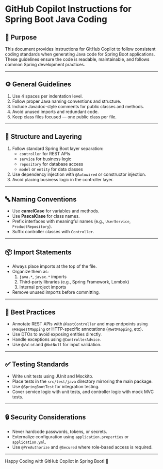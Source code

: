 # GitHub Copilot Instructions for Spring Boot Java Coding

## 🧭 Purpose
This document provides instructions for GitHub Copilot to follow consistent coding standards when generating Java code for Spring Boot applications. These guidelines ensure the code is readable, maintainable, and follows common Spring development practices.

---

## ⚙️ General Guidelines

1. Use 4 spaces per indentation level.
2. Follow proper Java naming conventions and structure.
3. Include Javadoc-style comments for public classes and methods.
4. Avoid unused imports and redundant code.
5. Keep class files focused — one public class per file.

---

## 🧪 Structure and Layering

1. Follow standard Spring Boot layer separation:
    - `controller` for REST APIs
    - `service` for business logic
    - `repository` for database access
    - `model` or `entity` for data classes
2. Use dependency injection with `@Autowired` or constructor injection.
3. Avoid placing business logic in the controller layer.

---

## 🔤 Naming Conventions

- Use **camelCase** for variables and methods.
- Use **PascalCase** for class names.
- Prefix interfaces with meaningful names (e.g., `UserService`, `ProductRepository`).
- Suffix controller classes with `Controller`.

---

## 📦 Import Statements

- Always place imports at the top of the file.
- Organize them as:
    1. `java.*`, `javax.*` imports
    2. Third-party libraries (e.g., Spring Framework, Lombok)
    3. Internal project imports
- Remove unused imports before committing.

---

## 🧹 Best Practices

- Annotate REST APIs with `@RestController` and map endpoints using `@RequestMapping` or HTTP-specific annotations (`@GetMapping`, etc).
- Use DTOs to avoid exposing entities directly.
- Handle exceptions using `@ControllerAdvice`.
- Use `@Valid` and `@NotNull` for input validation.

---

## ✅ Testing Standards

- Write unit tests using JUnit and Mockito.
- Place tests in the `src/test/java` directory mirroring the main package.
- Use `@SpringBootTest` for integration testing.
- Cover service logic with unit tests, and controller logic with mock MVC tests.

---

## 🔒 Security Considerations

- Never hardcode passwords, tokens, or secrets.
- Externalize configuration using `application.properties` or `application.yml`.
- Use `@PreAuthorize` and `@Secured` where role-based access is required.

---

Happy Coding with GitHub Copilot in Spring Boot! 🚀